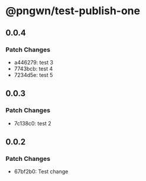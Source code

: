 # @pngwn/test-publish-one

## 0.0.4

### Patch Changes

- a446279: test 3
- 7743bcb: test 4
- 7234d5e: test 5

## 0.0.3

### Patch Changes

- 7c138c0: test 2

## 0.0.2

### Patch Changes

- 67bf2b0: Test change
